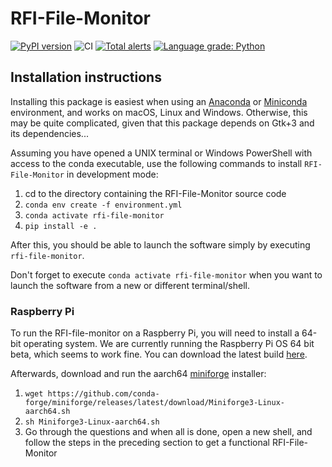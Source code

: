 # RFI-File-Monitor

[![PyPI version](https://badge.fury.io/py/rfi-file-monitor.svg)](https://badge.fury.io/py/rfi-file-monitor) ![CI](https://github.com/rosalindfranklininstitute/rfi-file-monitor/workflows/CI/badge.svg?branch=master&event=push) [![Total alerts](https://img.shields.io/lgtm/alerts/g/rosalindfranklininstitute/rfi-file-monitor.svg?logo=lgtm&logoWidth=18)](https://lgtm.com/projects/g/rosalindfranklininstitute/rfi-file-monitor/alerts/) [![Language grade: Python](https://img.shields.io/lgtm/grade/python/g/rosalindfranklininstitute/rfi-file-monitor.svg?logo=lgtm&logoWidth=18)](https://lgtm.com/projects/g/rosalindfranklininstitute/rfi-file-monitor/context:python)

## Installation instructions

Installing this package is easiest when using an [Anaconda](https://www.anaconda.com/products/individual) or [Miniconda](https://docs.conda.io/en/latest/miniconda.html) environment, and works on macOS, Linux and Windows.
Otherwise, this may be quite complicated, given that this package depends on Gtk+3 and its dependencies...

Assuming you have opened a UNIX terminal or Windows PowerShell with access to the conda executable, use the following commands to install `RFI-File-Monitor` in development mode:

1. cd to the directory containing the RFI-File-Monitor source code
2. `conda env create -f environment.yml`
3. `conda activate rfi-file-monitor`
4. `pip install -e .`

After this, you should be able to launch the software simply by executing `rfi-file-monitor`.

Don't forget to execute `conda activate rfi-file-monitor` when you want to launch the software from a new or different terminal/shell.

### Raspberry Pi

To run the RFI-file-monitor on a Raspberry Pi, you will need to install a 64-bit operating system. We are currently running the Raspberry Pi OS 64 bit beta, which seems to work fine. You can download the latest build [here](https://www.raspberrypi.org/forums/viewtopic.php?t=275370).

Afterwards, download and run the aarch64 [miniforge](https://github.com/conda-forge/miniforge) installer:

1. `wget https://github.com/conda-forge/miniforge/releases/latest/download/Miniforge3-Linux-aarch64.sh`
2. `sh Miniforge3-Linux-aarch64.sh`
3. Go through the questions and when all is done, open a new shell, and follow the steps in the preceding section to get a functional RFI-File-Monitor
